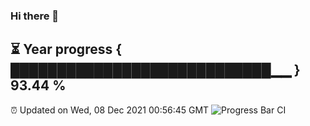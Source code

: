 ### Hi there 👋
⏳ Year progress { ████████████████████████████▁▁ } 93.44 %
---
⏰ Updated on Wed, 08 Dec 2021 00:56:45 GMT
![Progress Bar CI](https://github.com/liununu/liununu/workflows/Progress%20Bar%20CI/badge.svg)
